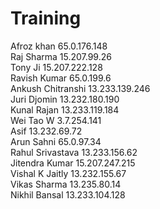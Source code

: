 # Training


Afroz khan	65.0.176.148<br>
Raj Sharma 	15.207.99.26<br>
Tony Ji	15.207.222.128<br>
Ravish Kumar	65.0.199.6<br>
Ankush Chitranshi	13.233.139.246<br>
Juri Djomin	13.232.180.190<br>
Kunal Rajan	13.233.119.184<br>
Wei Tao W	3.7.254.141<br>
Asif	13.232.69.72<br>
Arun Sahni	65.0.97.34<br>
Rahul Srivastava	13.233.156.62<br>
Jitendra Kumar	15.207.247.215<br>
Vishal K Jaitly	13.232.155.67<br>
Vikas Sharma	13.235.80.14<br>
Nikhil Bansal	13.233.104.128<br>
